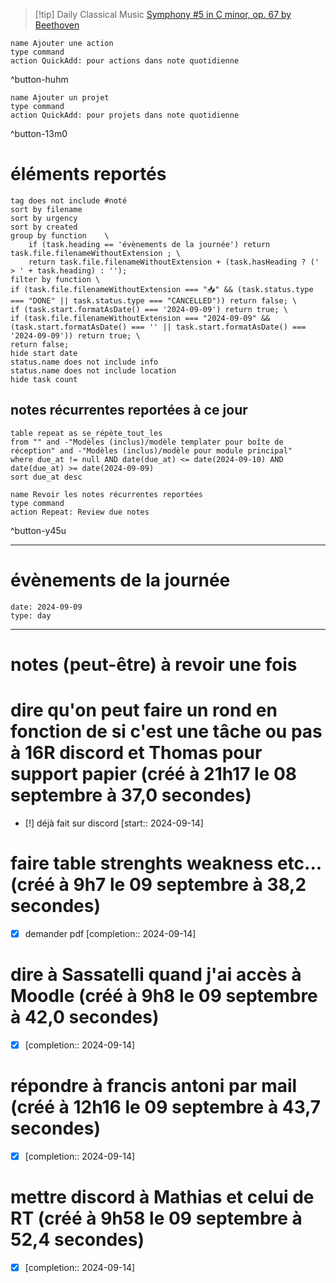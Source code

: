 



> [!tip] Daily Classical Music
> [Symphony #5 in C minor, op. 67 by Beethoven](https://www.youtube.com/watch?v=-VVXqNt4qU0)

```button
name Ajouter une action
type command
action QuickAdd: pour actions dans note quotidienne
```
^button-huhm
```button
name Ajouter un projet
type command
action QuickAdd: pour projets dans note quotidienne
```
^button-13m0
# éléments reportés
```tasks
tag does not include #noté 
sort by filename 
sort by urgency 
sort by created 
group by function    \
	if (task.heading == 'évènements de la journée') return task.file.filenameWithoutExtension ; \
    return task.file.filenameWithoutExtension + (task.hasHeading ? (' > ' + task.heading) : '');
filter by function \
if (task.file.filenameWithoutExtension === "📥" && (task.status.type === "DONE" || task.status.type === "CANCELLED")) return false; \
if (task.start.formatAsDate() === '2024-09-09') return true; \
if (task.file.filenameWithoutExtension === "2024-09-09" && (task.start.formatAsDate() === '' || task.start.formatAsDate() === '2024-09-09')) return true; \
return false;
hide start date
status.name does not include info
status.name does not include location
hide task count
```

## notes récurrentes reportées à ce jour
```dataview
table repeat as se_répète_tout_les
from "" and -"Modèles (inclus)/modèle templater pour boîte de réception" and -"Modèles (inclus)/modèle pour module principal"
where due_at != null AND date(due_at) <= date(2024-09-10) AND date(due_at) >= date(2024-09-09)
sort due_at desc
```

```button
name Revoir les notes récurrentes reportées
type command
action Repeat: Review due notes
```
^button-y45u
___
# évènements de la journée
```gEvent
date: 2024-09-09
type: day
```
___

# notes (peut-être) à revoir une fois

# dire qu'on peut faire un rond en fonction de si c'est une tâche ou pas à 16R discord et Thomas pour support papier (créé à 21h17 le 08 septembre à 37,0 secondes)
- [!] déjà fait sur discord  [start:: 2024-09-14]


# faire table strenghts weakness etc... (créé à 9h7 le 09 septembre à 38,2 secondes)
- [X] demander pdf  [completion:: 2024-09-14]


# dire à Sassatelli quand j'ai accès à Moodle (créé à 9h8 le 09 septembre à 42,0 secondes)
- [X]   [completion:: 2024-09-14]


# répondre à francis antoni par mail (créé à 12h16 le 09 septembre à 43,7 secondes)
- [X]   [completion:: 2024-09-14]
# mettre discord à Mathias et celui de RT (créé à 9h58 le 09 septembre à 52,4 secondes)
- [X]   [completion:: 2024-09-14]
